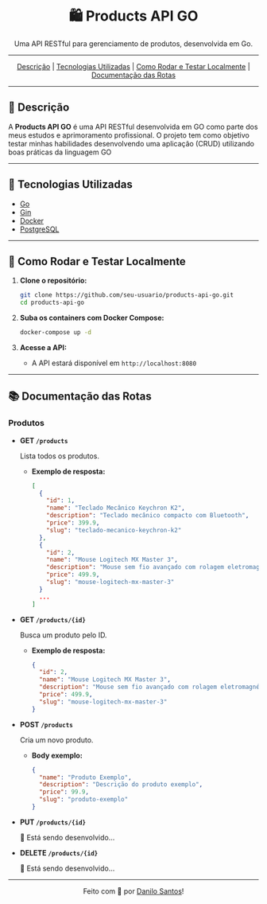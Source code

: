 <p align="center">
  <h1 align="center">🛍️ Products API GO</h1>
  <p align="center">
    Uma API RESTful para gerenciamento de produtos, desenvolvida em Go.
  </p>
</p>

---

<p align="center">
  <a href="#descrição">Descrição</a> |
  <a href="#tecnologias-utilizadas">Tecnologias Utilizadas</a> |
  <a href="#como-rodar-e-testar-localmente">Como Rodar e Testar Localmente</a> |
  <a href="#documentação-das-rotas">Documentação das Rotas</a>
</p>

---

## 📝 Descrição

A **Products API GO** é uma API RESTful desenvolvida em GO como parte dos meus estudos e aprimoramento profissional. O projeto tem como objetivo testar minhas habilidades desenvolvendo uma aplicação (CRUD) utilizando boas práticas da linguagem GO

---

## 🚀 Tecnologias Utilizadas

- [Go](https://golang.org/)
- [Gin](https://gin-gonic.com/)
- [Docker](https://www.docker.com/)
- [PostgreSQL](https://www.postgresql.org/)

---

## 🐳 Como Rodar e Testar Localmente

1. **Clone o repositório:**

   ```bash
   git clone https://github.com/seu-usuario/products-api-go.git
   cd products-api-go
   ```

2. **Suba os containers com Docker Compose:**

   ```bash
   docker-compose up -d
   ```

3. **Acesse a API:**

   - A API estará disponível em `http://localhost:8080`

---

## 📚 Documentação das Rotas

### Produtos

- **GET `/products`**

  Lista todos os produtos.

  - **Exemplo de resposta:**
    ```json
    [
      {
        "id": 1,
        "name": "Teclado Mecânico Keychron K2",
        "description": "Teclado mecânico compacto com Bluetooth",
        "price": 399.9,
        "slug": "teclado-mecanico-keychron-k2"
      },
      {
        "id": 2,
        "name": "Mouse Logitech MX Master 3",
        "description": "Mouse sem fio avançado com rolagem eletromagnética",
        "price": 499.9,
        "slug": "mouse-logitech-mx-master-3"
      }
      ...
    ]
    ```

- **GET `/products/{id}`**

  Busca um produto pelo ID.

  - **Exemplo de resposta:**
    ```json
    {
      "id": 2,
      "name": "Mouse Logitech MX Master 3",
      "description": "Mouse sem fio avançado com rolagem eletromagnética",
      "price": 499.9,
      "slug": "mouse-logitech-mx-master-3"
    }
    ```

- **POST `/products`**

  Cria um novo produto.

  - **Body exemplo:**
    ```json
    {
      "name": "Produto Exemplo",
      "description": "Descrição do produto exemplo",
      "price": 99.9,
      "slug": "produto-exemplo"
    }
    ```

- **PUT `/products/{id}`**

  🚧 Está sendo desenvolvido...

- **DELETE `/products/{id}`**

  🚧 Está sendo desenvolvido...

---

<p align="center">
  Feito com 💙 por
  <a href="https://www.linkedin.com/in/goncadanilo" target="_blank">Danilo Santos</a>!
</p>
